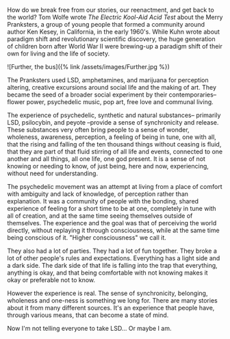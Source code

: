 How do we break free from our stories, our reenactment,
and get back to the world?
Tom Wolfe wrote _The Electric Kool-Aid Acid Test_
about the Merry Pranksters, a group of young people that formed
a community around author Ken Kesey, in California, in the early 1960's.
While Kuhn wrote about paradigm shift and revolutionary scientific discovery,
the huge generation of children born after World War II were brewing-up
a paradigm shift of their own for living and the life of society.

![Further, the bus]({% link /assets/images/Further.jpg %})

The Pranksters used LSD, amphetamines, and marijuana for
perception altering, creative excursions around social life and the
making of art. They became the seed of a broader social experiment by
their contemporaries– flower power, psychedelic music, pop art, free
love and communal living.

The experience of psychedelic, synthetic and natural substances– primarily
LSD, psilocybin, and peyote –provide a sense of synchronicity and release.
These substances very often bring people to a sense of wonder, wholeness,
awareness, perception, a feeling of being in tune, one with all, that
the rising and falling of the ten thousand things without ceasing is fluid,
that they are part of that fluid stirring of all life and events, connected
to one another and all things, all one life, one god present.
It is a sense of not knowing or needing to
know, of just being, here and now, experiencing,
without need for understanding.

The psychedelic movement was an attempt at living from a place of comfort
with ambiguity and lack of knowledge, of perception rather than explanation.
It was a community of people with the bonding, shared experience of
feeling for a short time to be at one, completely in tune with all of
creation, and at the same time seeing themselves outside of themselves.
The experience and the goal was that of perceiving the world directly,
without replaying it through consciousness,
while at the same time being conscious of it.
"Higher consciousness" we call it.

They also had a lot of parties. They had a lot of fun together.
They broke a lot of other people's rules and expectations.
Everything has a light side and a dark side. The dark side of that life
is falling into the trap that everything, anything is okay,
and that being comfortable
with not knowing makes it okay or preferable not to know.

However the experience is real.
The sense of synchronicity, belonging, wholeness and one-ness
is something we long for.
There are many stories about it from many different sources.
It's an experience that people have, through various means, that can
become a state of mind.

Now I'm not telling everyone to take LSD... Or maybe I am.

